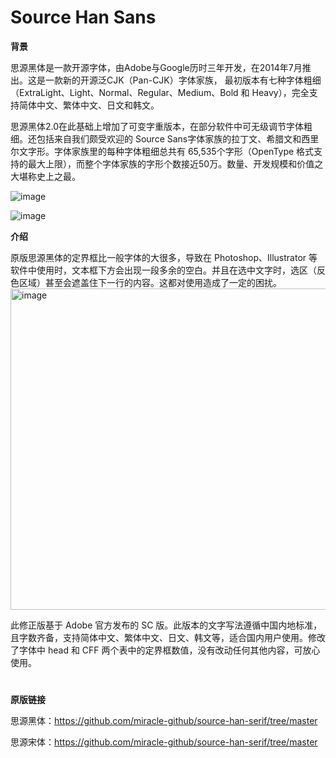 # Source Han Sans
**背景**

思源黑体是一款开源字体，由Adobe与Google历时三年开发，在2014年7月推出。这是一款新的开源泛CJK（Pan-CJK）字体家族， 最初版本有七种字体粗细（ExtraLight、Light、Normal、Regular、Medium、Bold 和 Heavy），完全支持简体中文、繁体中文、日文和韩文。

思源黑体2.0在此基础上增加了可变字重版本，在部分软件中可无级调节字体粗细。还包括来自我们颇受欢迎的 Source Sans字体家族的拉丁文、希腊文和西里尔文字形。字体家族里的每种字体粗细总共有 65,535个字形（OpenType 格式支持的最大上限），而整个字体家族的字形个数接近50万。数量、开发规模和价值之大堪称史上之最。

![image](https://github.com/user-attachments/assets/5c965547-a82f-4891-9c36-5a71fd125260)

![image](https://github.com/user-attachments/assets/b7d5b7ad-2ada-47ee-93fc-8edd98bf8eb5)


**介绍**

原版思源黑体的定界框比一般字体的大很多，导致在 Photoshop、Illustrator 等软件中使用时，文本框下方会出现一段多余的空白。并且在选中文字时，选区（反色区域）甚至会遮盖住下一行的内容。这都对使用造成了一定的困扰。
<img width="514" alt="image" src="https://github.com/user-attachments/assets/1301f488-bba7-47a9-8e46-5b9db71389ce">

此修正版基于 Adobe 官方发布的 SC 版。此版本的文字写法遵循中国内地标准，且字数齐备，支持简体中文、繁体中文、日文、韩文等，适合国内用户使用。修改了字体中 head 和 CFF 两个表中的定界框数值，没有改动任何其他内容，可放心使用。

#
**原版链接**

思源黑体：https://github.com/miracle-github/source-han-serif/tree/master

思源宋体：https://github.com/miracle-github/source-han-serif/tree/master
